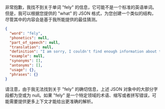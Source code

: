 非常抱歉，我找不到关于单词 "fely" 的信息，它可能不是一个标准的英语单词。但是，我可以根据您提供的 "what" 的 JSON 格式，为您创建一个类似的结构，尽管其中的内容会是基于我所能提供的最佳猜测。

```json
{
  "word": "fely",
  "phonetics": null,
  "part_of_speech": null,
  "translation": null,
  "definition": "I am sorry, I couldn't find enough information about the word 'fely'.",
  "example": null,
  "synonyms": [],
  "antonyms": [],
  "usage": {},
  "phrases": {}
}
```

请注意，由于我无法找到关于 "fely" 的确切信息，上述 JSON 对象中的大部分字段都为空或为 null。如果 "fely" 是一个特定领域的术语、缩写或者拼写错误，可能需要提供更多上下文才能给出更准确的解析。 